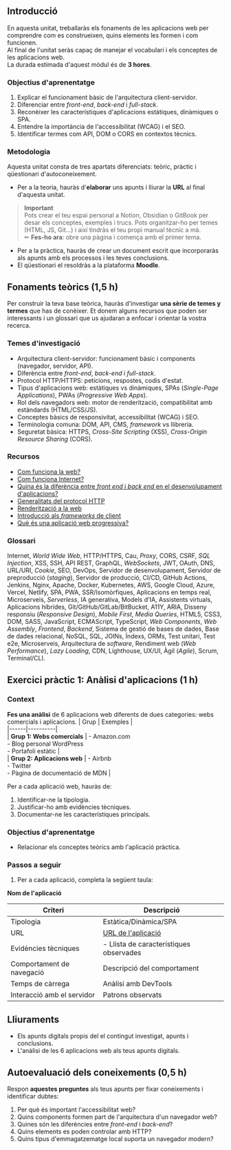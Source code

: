 ## Introducció  

En aquesta unitat, treballaràs els fonaments de les aplicacions web per comprendre com es construeixen, quins elements les formen i com funcionen.  
Al final de l'unitat seràs capaç de manejar el vocabulari i els conceptes de les aplicacions web.  
La durada estimada d'aquest mòdul és de **3 hores**.  

### Objectius d'aprenentatge  

1. Explicar el funcionament bàsic de l'arquitectura client-servidor.  
2. Diferenciar entre *front-end*, *back-end* i *full-stack*.  
3. Reconèixer les característiques d'aplicacions estàtiques, dinàmiques o SPA.  
4. Entendre la importància de l'accessibilitat (WCAG) i el SEO.  
5. Identificar termes com API, DOM o CORS en contextos tècnics.  

### Metodologia  
Aquesta unitat consta de tres apartats diferenciats: teòric, pràctic i qüestionari d'autoconeixement.  

- Per a la teoria, hauràs d'**elaborar** uns apunts i lliurar la **URL** al final d'aquesta unitat.  

> **Important**  
> Pots crear el teu espai personal a Notion, Obsidian o GitBook per desar els conceptes, exemples i trucs. Pots organitzar-ho per temes (HTML, JS, Git...) i així tindràs el teu propi manual tècnic a mà.  
> ✏ **Fes-ho ara**: obre una pàgina i comença amb el primer tema.  

- Per a la pràctica, hauràs de crear un document escrit que incorporaràs als apunts amb els processos i les teves conclusions.  
- El qüestionari el resoldràs a la plataforma **Moodle**.  

## Fonaments teòrics (1,5 h)  
Per construir la teva base teòrica, hauràs d'investigar **una sèrie de temes y termes** que has de conèixer. Et donem alguns recursos que poden ser interessants i un glossari que us ajudaran a enfocar i orientar la vostra recerca.   

### Temes d'investigació  

- Arquitectura client-servidor: funcionament bàsic i components (navegador, servidor, API).  
- Diferència entre *front-end*, *back-end* i *full-stack*.  
- Protocol HTTP/HTTPS: peticions, respostes, codis d'estat.  
- Tipus d'aplicacions web: estàtiques vs dinàmiques, SPAs (*Single-Page Applications*), PWAs (*Progressive Web Apps*).  
- Rol dels navegadors web: motor de renderització, compatibilitat amb estàndards (HTML/CSS/JS).  
- Conceptes bàsics de responsivitat, accessibilitat (WCAG) i SEO.  
- Terminologia comuna: DOM, API, CMS, *framework* vs llibreria.  
- Seguretat bàsica: HTTPS, *Cross-Site Scripting* (XSS), *Cross-Origin Resource Sharing* (CORS).  

### Recursos  

- [Com funciona la web?](https://developer.mozilla.org/es/docs/Learn_web_development/Getting_started/Web_standards/How_the_web_works)  
- [Com funciona Internet?](https://developer.mozilla.org/es/docs/Learn_web_development/Howto/Web_mechanics/How_does_the_Internet_work)  
- [Quina és la diferència entre *front end* i *back end* en el desenvolupament d'aplicacions?](https://aws.amazon.com/es/compare/the-difference-between-frontend-and-backend/#:~:text=El%20front%20end%20es%20aquello,permiten%20que%20la%20aplicaci%C3%B3n%20funcione)  
- [Generalitats del protocol HTTP](https://developer.mozilla.org/es/docs/Web/HTTP/Guides/Overview)  
- [Renderització a la web](https://web.dev/articles/rendering-on-the-web?hl=es-419)  
- [Introducció als *frameworks* de client](https://developer.mozilla.org/en-US/docs/Learn_web_development/Core/Frameworks_libraries/Introduction)  
- [Què és una aplicació web progressiva?](https://developer.mozilla.org/en-US/docs/Web/Progressive_web_apps/Guides/What_is_a_progressive_web_app)  

### Glossari  

Internet, *World Wide Web*, HTTP/HTTPS, Cau, *Proxy*, CORS, CSRF, *SQL Injection*, XSS, SSH, API REST, GraphQL, *WebSockets*, JWT, OAuth, DNS, URL/URI, *Cookie*, SEO, DevOps, Servidor de desenvolupament, Servidor de preproducció (*staging*), Servidor de producció, CI/CD, GitHub Actions, Jenkins, Nginx, Apache, Docker, Kubernetes, AWS, Google Cloud, Azure, Vercel, Netlify, SPA, PWA, SSR/Isomòrfiques, Aplicacions en temps real, Microserveis, *Serverless*, IA generativa, Models d'IA, Assistents virtuals, Aplicacions híbrides, Git/GitHub/GitLab/BitBucket, A11Y, ARIA, Disseny responsiu (*Responsive Design*), *Mobile First*, *Media Queries*, HTML5, CSS3, DOM, SASS, JavaScript, ECMAScript, TypeScript, *Web Components*, *Web Assembly*, *Frontend*, *Backend*, Sistema de gestió de bases de dades, Base de dades relacional, NoSQL, SQL, JOINs, Índexs, ORMs, Test unitari, Test e2e, Microserveis, Arquitectura de *software*, Rendiment web (*Web Performance*), *Lazy Loading*, CDN, Lighthouse, UX/UI, Àgil (*Agile*), Scrum, Terminal/CLI.  

## Exercici pràctic 1: Anàlisi d'aplicacions (1 h)

### Context
 **Fes una anàlisi** de 6 aplicacions web diferents de dues categories: webs comercials i aplicacions. 
| Grup | Exemples |  
|------|----------|  
| **Grup 1: Webs comercials** | - Amazon.com<br>- Blog personal WordPress<br>- Portafoli estàtic |  
| **Grup 2: Aplicacions web** | - Airbnb<br>- Twitter<br>- Pàgina de documentació de MDN |  

Per a cada aplicació web, hauràs de:  
1. Identificar-ne la tipologia.  
2. Justificar-ho amb evidències tècniques.  
3. Documentar-ne les característiques principals.  

### Objectius d'aprenentatge
- Relacionar els conceptes teòrics amb l'aplicació pràctica.

### Passos a seguir
1. Per a cada aplicació, completa la següent taula:  

**Nom de l'aplicació**  

| Criteri | Descripció |  
|---------|------------|  
| Tipologia | Estàtica/Dinàmica/SPA |  
| URL | [URL de l'aplicació](#) |  
| Evidències tècniques | - Llista de característiques observades |  
| Comportament de navegació | Descripció del comportament |  
| Temps de càrrega | Anàlisi amb DevTools |  
| Interacció amb el servidor | Patrons observats |  

## Lliuraments  

- Els apunts digitals propis del el contingut investigat, apunts i conclusions.  
- L'anàlisi de les 6 aplicacions web als teus apunts digitals.  

## Autoevaluació dels coneixements (0,5 h)  

Respon **aquestes preguntes** als teus apunts per fixar coneixements i identificar dubtes:  

1. Per què és important l'accessibilitat web?  
2. Quins components formen part de l'arquitectura d'un navegador web?  
3. Quines són les diferències entre *front-end* i *back-end*?  
4. Quins elements es poden controlar amb HTTP?  
5. Quins tipus d'emmagatzematge local suporta un navegador modern?  
